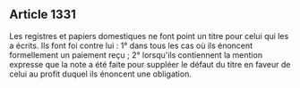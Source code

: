 Article 1331
----
Les registres et papiers domestiques ne font point un titre pour celui qui les a
écrits. Ils font foi contre lui : 1° dans tous les cas où ils énoncent
formellement un paiement reçu ; 2° lorsqu'ils contiennent la mention expresse
que la note a été faite pour suppléer le défaut du titre en faveur de celui au
profit duquel ils énoncent une obligation.
